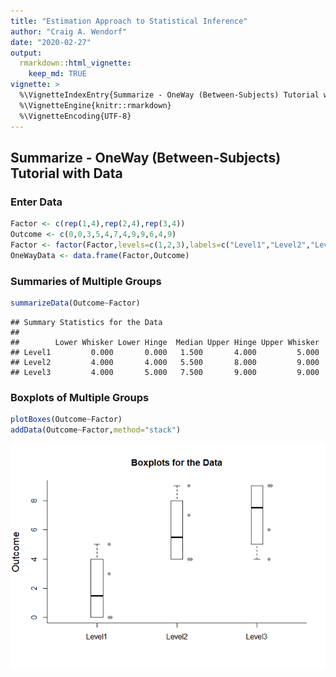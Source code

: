 ```yaml
---
title: "Estimation Approach to Statistical Inference"
author: "Craig A. Wendorf"
date: "2020-02-27"
output: 
  rmarkdown::html_vignette:
    keep_md: TRUE
vignette: >
  %\VignetteIndexEntry{Summarize - OneWay (Between-Subjects) Tutorial with Data}
  %\VignetteEngine{knitr::rmarkdown}
  %\VignetteEncoding{UTF-8}
---
```






## Summarize - OneWay (Between-Subjects) Tutorial with Data

### Enter Data


```r
Factor <- c(rep(1,4),rep(2,4),rep(3,4))
Outcome <- c(0,0,3,5,4,7,4,9,9,6,4,9)
Factor <- factor(Factor,levels=c(1,2,3),labels=c("Level1","Level2","Level3"))
OneWayData <- data.frame(Factor,Outcome)
```

### Summaries of Multiple Groups


```r
summarizeData(Outcome~Factor)
```

```
## Summary Statistics for the Data 
## 
##        Lower Whisker Lower Hinge  Median Upper Hinge Upper Whisker
## Level1         0.000       0.000   1.500       4.000         5.000
## Level2         4.000       4.000   5.500       8.000         9.000
## Level3         4.000       5.000   7.500       9.000         9.000
```

### Boxplots of Multiple Groups


```r
plotBoxes(Outcome~Factor)
addData(Outcome~Factor,method="stack")
```

![](figures/SummarizeOneWay-Boxes-1.png)<!-- -->
